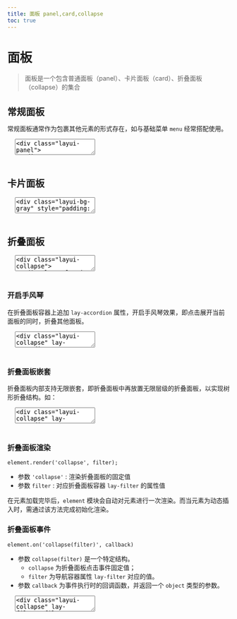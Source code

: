 ```yaml
---
title: 面板 panel,card,collapse
toc: true
---
```

 
# 面板

> 面板是一个包含普通面板（panel）、卡片面板（card）、折叠面板（collapse）的集合

<h2 id="panel" lay-toc="{}" style="margin-bottom: 0;">常规面板</h2>

常规面板通常作为包裹其他元素的形式存在，如与基础菜单 `menu` 经常搭配使用。

<pre class="layui-code" lay-options="{preview: true, layout: ['preview', 'code'], tools: ['full']}">
  <textarea>
<div class="layui-panel">
  <div style="padding: 32px;">面板任意内容</div>
</div>
  </textarea>
</pre>

<h2 id="card" lay-toc="{}">卡片面板</h2>

<pre class="layui-code" lay-options="{preview: true, layout: ['preview', 'code'], tools: ['full']}">
  <textarea>
<div class="layui-bg-gray" style="padding: 16px;">
  <div class="layui-row layui-col-space15">
    <div class="layui-col-md6">
      <div class="layui-card">
        <div class="layui-card-header">卡片面板</div>
        <div class="layui-card-body">
          卡片式面板面板通常用于非白色背景色的主体内<br>
          从而映衬出边框投影
        </div>
      </div>
    </div>
    <div class="layui-col-md6">
      <div class="layui-card">
        <div class="layui-card-header">卡片面板</div>
        <div class="layui-card-body">
          结合 layui 的栅格系统<br>
          轻松实现响应式布局
        </div>
      </div>
    </div>
  </div>
</div> 
  </textarea>
</pre>

<h2 id="collapse" lay-toc="{hot: true}">折叠面板</h2>

<pre class="layui-code" lay-options="{preview: true, layout: ['preview', 'code'], tools: ['full'], done: function(obj){
  obj.render();
}}">
  <textarea>
<div class="layui-collapse">
  <div class="layui-colla-item">
    <div class="layui-colla-title">Collapse Title 1</div>
    <div class="layui-colla-content">
      <p>Content 1</p>
    </div>
  </div>
  <div class="layui-colla-item">
    <div class="layui-colla-title">Collapse Title 2</div>
    <div class="layui-colla-content">
      <p>Content 2</p>
    </div>
  </div>
  <div class="layui-colla-item">
    <div class="layui-colla-title">Collapse Title 3</div>
    <div class="layui-colla-content">
      <ul>
        <li>Content list</li>
        <li>Content list</li>
      </ul>
    </div>
  </div>
  <div class="layui-colla-item">
    <div class="layui-colla-title">折叠面板的标题</div>
    <div class="layui-colla-content">
      <p>折叠面板的内容</p>
    </div>
  </div>
</div>
  </textarea>
</pre>


<h3 id="accordion" lay-toc="{level: 2}">开启手风琴</h3>

在折叠面板容器上追加 `lay-accordion` 属性，开启手风琴效果，即点击展开当前面板的同时，折叠其他面板。

<pre class="layui-code" lay-options="{preview: true, layout: ['preview', 'code'], tools: ['full'], done: function(obj){
  obj.render();
}}">
  <textarea>
<div class="layui-collapse" lay-accordion>
  <div class="layui-colla-item">
    <div class="layui-colla-title">layui 主要面向哪些用户群体？</div>
    <div class="layui-colla-content layui-show">
      Layui 作为一个前端界面组件库，但面向的却主要是后端开发者。
      <br>即无需涉足各类构建工具，只需面向浏览器本身，便可将页面所需呈现的元素与交互信手拈来。
    </div>
  </div>
  <div class="layui-colla-item">
    <div class="layui-colla-title">为什么我的眼里常含泪水？</div>
    <div class="layui-colla-content">
      <p>因为我对这片土地爱的深沉。</p>
    </div>
  </div>
  <div class="layui-colla-item">
    <div class="layui-colla-title">Why are my eyes always brimming with tears?</div>
    <div class="layui-colla-content">
      <p>Because I love this land so deeply…</p>
    </div>
  </div>
  <div class="layui-colla-item">
    <div class="layui-colla-title">一个折叠面板的标题？</div>
    <div class="layui-colla-content">
      <p>一个折叠面板的内容。</p>
    </div>
  </div>
</div>
  </textarea>
</pre>    

<h3 id="collapse-tree" lay-toc="{level: 2}">折叠面板嵌套</h3>

折叠面板内部支持无限嵌套，即折叠面板中再放置无限层级的折叠面板，以实现树形折叠结构。如：

<pre class="layui-code" lay-options="{preview: true, codeStyle: 'height:535px;', layout: ['preview', 'code'], tools: ['full'], done: function(obj){
  obj.render();
}}">
  <textarea>
<div class="layui-collapse" lay-accordion>
  <div class="layui-colla-item">
    <div class="layui-colla-title">文学家</div>
    <div class="layui-colla-content layui-show">
    
      <div class="layui-collapse" lay-accordion>
        <div class="layui-colla-item">
          <div class="layui-colla-title">唐代</div>
          <div class="layui-colla-content layui-show">
            
            <div class="layui-collapse" lay-accordion>
              <div class="layui-colla-item">
                <div class="layui-colla-title">杜甫</div>
                <div class="layui-colla-content layui-show">
                  一代诗圣
                </div>
              </div>
              <div class="layui-colla-item">
                <div class="layui-colla-title">李白</div>
                <div class="layui-colla-content">
                  <p>一代诗仙</p>
                </div>
              </div>
              <div class="layui-colla-item">
                <div class="layui-colla-title">王勃</div>
                <div class="layui-colla-content">
                  <p>千古绝唱《滕王阁序》</p>
                </div>
              </div>
            </div>
            
          </div>
        </div>
        <div class="layui-colla-item">
          <div class="layui-colla-title">宋代</div>
          <div class="layui-colla-content">
            <p>一个属于文人的时代</p>
          </div>
        </div>
        <div class="layui-colla-item">
          <div class="layui-colla-title">现代</div>
          <div class="layui-colla-content">
            <p>文学大师纷纷登场</p>
          </div>
        </div>
        <div class="layui-colla-item">
          <div class="layui-colla-title">当代</div>
          <div class="layui-colla-content">
            <p>文人、作家</p>
          </div>
        </div>
      </div>

    </div>
  </div>
  <div class="layui-colla-item">
    <div class="layui-colla-title">科学家</div>
    <div class="layui-colla-content">
      <p>伟大的科学家</p>
    </div>
  </div>
  <div class="layui-colla-item">
    <div class="layui-colla-title">艺术家</div>
    <div class="layui-colla-content">
      <p>浑身散发着艺术细胞</p>
    </div>
  </div>
</div>
  </textarea>
</pre>


<h3 id="collapse-render" lay-toc="{level: 2}">折叠面板渲染</h3>


`element.render('collapse', filter);`

- 参数 `'collapse'` : 渲染折叠面板的固定值
- 参数 `filter` : 对应折叠面板容器 `lay-filter` 的属性值

在元素加载完毕后，`element` 模块会自动对元素进行一次渲染。而当元素为动态插入时，需通过该方法完成初始化渲染。


<h3 id="on-collapse" lay-toc="{level: 2}">折叠面板事件</h3>

`element.on('collapse(filter)', callback)`

- 参数 `collapse(filter)` 是一个特定结构。
  - `collapse` 为折叠面板点击事件固定值； 
  - `filter` 为导航容器属性 `lay-filter` 对应的值。
- 参数 `callback` 为事件执行时的回调函数，并返回一个 `object` 类型的参数。

<pre class="layui-code" lay-options="{preview: true, codeStyle: 'height:535px;', layout: ['code', 'preview'], tools: ['full'], done: function(obj){
  obj.render();
}}">
  <textarea>
<div class="layui-collapse" lay-filter="filter-collapse">
  <div class="layui-colla-item">
    <div class="layui-colla-title">Collapse Title 1</div>
    <div class="layui-colla-content">
      <p>Content 1</p>
    </div>
  </div>
  <div class="layui-colla-item">
    <div class="layui-colla-title">Collapse Title 2</div>
    <div class="layui-colla-content">
      <p>Content 2</p>
    </div>
  </div>
  <div class="layui-colla-item">
    <div class="layui-colla-title">Collapse Title 3</div>
    <div class="layui-colla-content">
      <ul>
        <li>Content list</li>
        <li>Content list</li>
      </ul>
    </div>
  </div>
  <div class="layui-colla-item">
    <div class="layui-colla-title">折叠面板的标题</div>
    <div class="layui-colla-content">
      <p>折叠面板的内容</p>
    </div>
  </div>
</div>

<script>
layui.use(function(){
  var element = layui.element;
  var layer = layui.layer;

  // 折叠面板点击事件
  element.on('collapse(filter-collapse)', function(data){
    console.log(data.show); // 得到当前面板的展开状态，true or false
    console.log(data.title); // 得到当前点击面板的标题区域对象
    console.log(data.content); // 得到当前点击面板的内容区域对象
    
    // 显示状态，仅用于演示
    layer.msg('展开状态：'+ data.show);
  });
});
</script>
  </textarea>
</pre>


